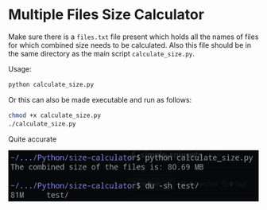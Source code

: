# Multiple Files Size Calculator

Make sure there is a `files.txt` file present which holds all the names of files for which combined size needs to be calculated. Also this file should be in the same directory as the main script `calculate_size.py`.

Usage:
```bash
python calculate_size.py
```
Or this can also be made executable and run as follows:
```bash
chmod +x calculate_size.py
./calculate_size.py
```

Quite accurate

![ss](img/ss1.png)
